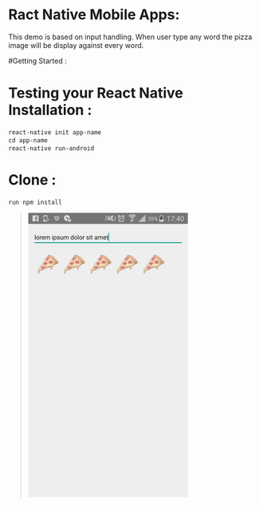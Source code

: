 # Ract Native Mobile Apps:

This demo is based on input handling. When user type any word the pizza image will be display against every word.


#Getting Started :

# Testing your React Native Installation :
```
react-native init app-name
cd app-name
react-native run-android
```

# Clone :
```
run npm install
```

><img src="pizza-translator.jpg" width="320">